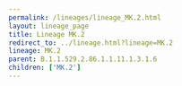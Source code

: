 ```yaml
---
permalink: /lineages/lineage_MK.2.html
layout: lineage_page
title: Lineage MK.2
redirect_to: ../lineage.html?lineage=MK.2
lineage: MK.2
parent: B.1.1.529.2.86.1.1.11.1.3.1.6
children: ['MK.2']
---
```

